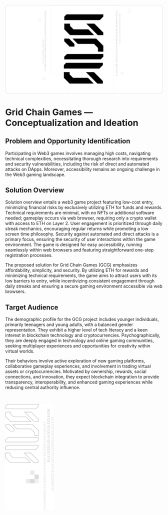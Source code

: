 ![Grid Chain Games Banner](https://github.com/ATrnd/GridChainGames/blob/main/_img/GCG_banner_0.1.png?raw=true)

# Grid Chain Games — Conceptualization and Ideation

## Problem and Opportunity Identification

Participating in Web3 games involves managing high costs, navigating technical complexities,
necessitating thorough research into requirements and security vulnerabilities,
including the risk of direct and automated attacks on DApps.
Moreover, accessibility remains an ongoing challenge in the Web3 gaming landscape.

## Solution Overview

Solution overview entails a web3 game project featuring low-cost entry, minimizing financial risks by exclusively utilizing ETH for funds and rewards.
Technical requirements are minimal, with no NFTs or additional software needed; gameplay occurs via web browser, requiring only a crypto wallet with access to ETH on Layer 2.
User engagement is prioritized through daily streak mechanics, encouraging regular returns while promoting a low screen time philosophy.
Security against automated and direct attacks is a primary focus, ensuring the security of user interactions within the game environment.
The game is designed for easy accessibility, running seamlessly within web browsers and featuring straightforward one-step registration processes.

The proposed solution for Grid Chain Games (GCG) emphasizes affordability, simplicity, and security.
By utilizing ETH for rewards and minimizing technical requirements, the game aims to attract users with its low barriers to entry,
while incentivizing consistent engagement through daily streaks and ensuring a secure gaming environment accessible via web browsers.

## Target Audience

The demographic profile for the GCG project includes younger individuals, primarily teenagers and young adults, with a balanced gender representation.
They exhibit a higher level of tech literacy and a keen interest in blockchain technology and cryptocurrencies.
Psychographically, they are deeply engaged in technology and online gaming communities, seeking multiplayer experiences
and opportunities for creativity within virtual worlds.

Their behaviors involve active exploration of new gaming platforms, collaborative gameplay experiences, and involvement in trading virtual assets or cryptocurrencies.
Motivated by ownership, rewards, social connections, and innovation, they expect blockchain integration to provide transparency,
interoperability, and enhanced gaming experiences while reducing central authority influence.

<br>

![Grid Chain Games Footer](https://github.com/ATrnd/GridChainGames/blob/main/_img/GCG_footer_0.2.png?raw=true)

